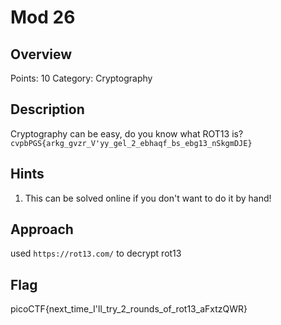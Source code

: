 # Mod 26

## Overview

Points: 10
Category: Cryptography

## Description

Cryptography can be easy, do you know what ROT13 is? `cvpbPGS{arkg_gvzr_V'yy_gel_2_ebhaqf_bs_ebg13_nSkgmDJE}` 

## Hints

1. This can be solved online if you don't want to do it by hand!

## Approach

used `https://rot13.com/` to decrypt rot13

## Flag 

picoCTF{next_time_I'll_try_2_rounds_of_rot13_aFxtzQWR}